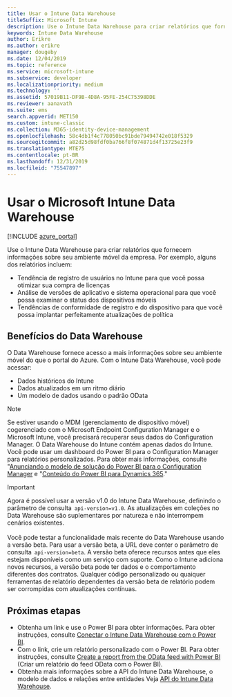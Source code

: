 ```yaml
---
title: Usar o Intune Data Warehouse
titleSuffix: Microsoft Intune
description: Use o Intune Data Warehouse para criar relatórios que fornecem informações sobre seu ambiente móvel da empresa.
keywords: Intune Data Warehouse
author: Erikre
ms.author: erikre
manager: dougeby
ms.date: 12/04/2019
ms.topic: reference
ms.service: microsoft-intune
ms.subservice: developer
ms.localizationpriority: medium
ms.technology: ''
ms.assetid: 57019B11-DF9B-4D8A-95FE-254C75398DDE
ms.reviewer: aanavath
ms.suite: ems
search.appverid: MET150
ms.custom: intune-classic
ms.collection: M365-identity-device-management
ms.openlocfilehash: 58c4db1f4c778050bc91bde79494742e018f5329
ms.sourcegitcommit: a82d25d98fdf0ba766f8f074871d4f13725e23f9
ms.translationtype: MTE75
ms.contentlocale: pt-BR
ms.lasthandoff: 12/31/2019
ms.locfileid: "75547897"
---
```

# <a name="use-the-microsoft-intune-data-warehouse"></a>Usar o Microsoft Intune Data Warehouse

[!INCLUDE [azure_portal](../includes/azure_portal.md)]

Use o Intune Data Warehouse para criar relatórios que fornecem informações sobre seu ambiente móvel da empresa. Por exemplo, alguns dos relatórios incluem:
- Tendência de registro de usuários no Intune para que você possa otimizar sua compra de licenças
- Análise de versões de aplicativo e sistema operacional para que você possa examinar o status dos dispositivos móveis
- Tendências de conformidade de registro e do dispositivo para que você possa implantar perfeitamente atualizações de política

## <a name="data-warehouse-benefits"></a>Benefícios do Data Warehouse

O Data Warehouse fornece acesso a mais informações sobre seu ambiente móvel do que o portal do Azure. Com o Intune Data Warehouse, você pode acessar:

- Dados históricos do Intune
- Dados atualizados em um ritmo diário
- Um modelo de dados usando o padrão OData

> [!Note]
> Se estiver usando o MDM (gerenciamento de dispositivo móvel) cogerenciado com o Microsoft Endpoint Configuration Manager e o Microsoft Intune, você precisará recuperar seus dados do Configuration Manager. O Data Warehouse do Intune contém apenas dados do Intune. Você pode usar um dashboard do Power BI para o Configuration Manager para relatórios personalizados. Para obter mais informações, consulte "[Anunciando o modelo de solução do Power BI para o Configuration Manager](https://powerbi.microsoft.com/blog/sccm-solution-template) e "[Conteúdo do Power BI para Dynamics 365](https://docs.microsoft.com/dynamics365/unified-operations/dev-itpro/analytics/power-bi-home-page)."

> [!Important]  
> Agora é possível usar a versão v1.0 do Intune Data Warehouse, definindo o parâmetro de consulta  `api-version=v1.0`. As atualizações em coleções no Data Warehouse são suplementares por natureza e não interrompem cenários existentes.<br><br>
> Você pode testar a funcionalidade mais recente do Data Warehouse usando a versão beta. Para usar a versão beta, a URL deve conter o parâmetro de consulta  `api-version=beta`. A versão beta oferece recursos antes que eles estejam disponíveis como um serviço com suporte. Como o Intune adiciona novos recursos, a versão beta pode ter dados e o comportamento diferentes dos contratos. Qualquer código personalizado ou quaiquer ferramentas de relatório dependentes da versão beta de relatório podem ser corrompidas com atualizações contínuas.

## <a name="next-steps"></a>Próximas etapas

- Obtenha um link e use o Power BI para obter informações. Para obter instruções, consulte [Conectar o Intune Data Warehouse com o Power BI](reports-proc-get-a-link-powerbi.md).
- Com o link, crie um relatório personalizado com o Power BI. Para obter instruções, consulte [Create a report from the OData feed with Power BI](reports-proc-create-with-odata.md) (Criar um relatório do feed OData com o Power BI).
- Obtenha mais informações sobre a API do Intune Data Warehouse, o modelo de dados e relações entre entidades<!-- , and an example of creating a custom client to retrieve data,--> Veja [API do Intune Data Warehouse](reports-nav-intune-data-warehouse.md).
